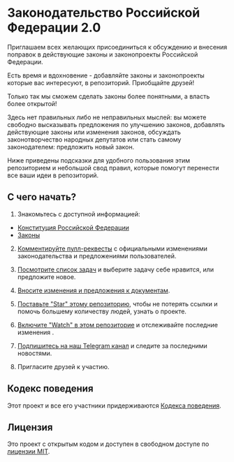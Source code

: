 # Законодательство Российской Федерации 2.0

Приглашаем всех желающих присоединиться к обсуждению и внесения поправок в действующие законы и законопроекты Российской Федерации.

Есть время и вдохновение - добавляйте законы и законопроекты которые вас интересуют, в репозиторий. Приобщайте друзей!

Только так мы сможем сделать законы более понятными, а власть более открытой!

Здесь нет правильных либо не неправильных мыслей: вы можете свободно высказывать предложения по улучшению законов, добавлять действующие законы или изменения законов, обсуждать законотворчество народных депутатов или стать самому законодателем: предложить новый закон.

Ниже приведены подсказки для удобного пользования этим репозиторием и небольшой свод правил, которые помогут перенести все ваши идеи в репозиторий.

## С чего начать?

1. Знакомьтесь с доступной информацией:

* [Конституция Российской Федерации](Конституция.md)
* [Законы](Законы)

2. [Комментируйте пулл-реквесты](https://github.com/opensourcewebsite-org/ru-law/pulls) с официальными изменениями законодательства и предложениями пользователей.

3. [Посмотрите список задач](https://github.com/opensourcewebsite-org/ru-law/issues) и выберите задачу себе нравится, или предложите новое.

4. [Вносите изменения и предложения к документам](CONTRIBUTING.md).

5. [Поставьте "Star" этому репозиторию](https://help.github.com/en/github/getting-started-with-github/saving-repositories-with-stars), чтобы не потерять ссылки и помочь большему количеству людей, узнать о проекте.

7. [Включите "Watch" в этом репозиторие](https://help.github.com/en/github/receiving-notifications-about-activity-on-github/watching-and-unwatching-repositories) и отслеживайте последние изменения .

6. [Подпишитесь на наш Telegram канал](https://t.me/ru_law) и следите за последними новостями.

4. Пригласите друзей к участию.

## Кодекс поведения

Этот проект и все его участники придерживаются [Кодекса поведения](CODE_OF_CONDUCT.md).

## Лицензия

Это проект с открытым кодом и доступен в свободном доступе по [лицензии MIT](LICENSE.md).

